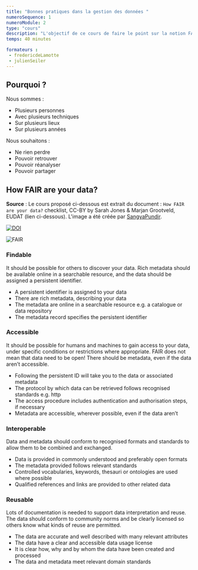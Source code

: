 ```yaml
---
title: "Bonnes pratiques dans la gestion des données "
numeroSequence: 1
numeroModule: 2
type: "cours"
description: "L'objectif de ce cours de faire le point sur la notion FAIR."
temps: 40 minutes

formateurs : 
 - fredericdeLamotte
 - julienSeiler
---
```


## Pourquoi ?

Nous sommes :

- Plusieurs personnes
- Avec plusieurs techniques
- Sur plusieurs lieux
- Sur plusieurs années

Nous souhaitons :

- Ne rien perdre
- Pouvoir retrouver
- Pouvoir réanalyser
- Pouvoir partager

## How FAIR are your data?

**Source** : Le cours proposé ci-dessous est extrait du document : `How FAIR are your data?` checklist, CC-BY by Sarah Jones & Marjan Grootveld, EUDAT (lien ci-dessous). L'image a été créée par [SangyaPundir](https://commons.wikimedia.org/wiki/File:FAIR_data_principles.jpg).

[![DOI](https://zenodo.org/badge/DOI/10.5281/zenodo.1065991.svg)](https://doi.org/10.5281/zenodo.1065991)

![FAIR](https://upload.wikimedia.org/wikipedia/commons/thumb/a/aa/FAIR_data_principles.jpg/800px-FAIR_data_principles.jpg)

### Findable

It should be possible for others to discover your data. Rich metadata should be available online in a
searchable resource, and the data should be assigned a persistent identifier.

- A persistent identifier is assigned to your data
- There are rich metadata, describing your data
- The metadata are online in a searchable resource e.g. a catalogue or data repository
- The metadata record specifies the persistent identifier

### Accessible

It should be possible for humans and machines to gain access to your data, under specific conditions
or restrictions where appropriate. FAIR does not mean that data need to be open! There should be
metadata, even if the data aren’t accessible.

- Following the persistent ID will take you to the data or associated metadata
- The protocol by which data can be retrieved follows recognised standards e.g. http
- The access procedure includes authentication and authorisation steps, if necessary
- Metadata are accessible, wherever possible, even if the data aren’t

### Interoperable

Data and metadata should conform to recognised formats and standards to allow them to be
combined and exchanged.

- Data is provided in commonly understood and preferably open formats
- The metadata provided follows relevant standards
- Controlled vocabularies, keywords, thesauri or ontologies are used where possible
- Qualified references and links are provided to other related data

### Reusable

Lots of documentation is needed to support data interpretation and reuse. The data should conform
to community norms and be clearly licensed so others know what kinds of reuse are permitted.

- The data are accurate and well described with many relevant attributes
- The data have a clear and accessible data usage license
- It is clear how, why and by whom the data have been created and processed
- The data and metadata meet relevant domain standards
